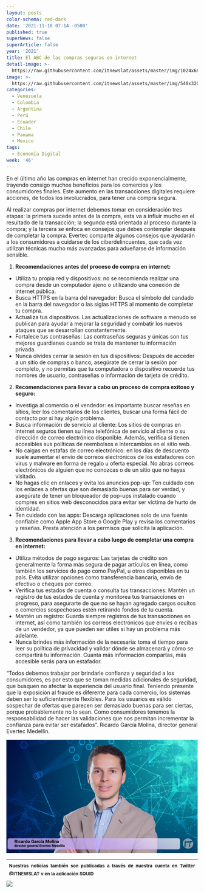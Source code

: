 ```yaml
---
layout: posts
color-schema: red-dark
date: '2021-11-18 07:14 -0500'
published: true
superNews: false
superArticle: false
year: '2021'
title: El ABC de las compras seguras en internet
detail-image: >-
  https://raw.githubusercontent.com/itnewslat/assets/master/img/1024x680/Ricardo-Garcia-Molina-g.jpg
image: >-
  https://raw.githubusercontent.com/itnewslat/assets/master/img/540x320/Ricardo-Garcia-Molina-p.jpg
categories:
  - Venezuela
  - Colombia
  - Argentina
  - Perú
  - Ecuador
  - Chile
  - Panama
  - Mexico
tags:
  - Economía Digital
week: '46'
---
```

En el último año las compras en internet han crecido exponencialmente, trayendo consigo muchos beneficios para los comercios y los consumidores finales. Este aumento en las transacciones digitales requiere acciones, de todos los involucrados, para tener una compra segura. 

Al realizar compras por internet debemos tomar en consideración tres etapas: la primera sucede antes de la compra, esta va a influir mucho en el resultado de la transacción; la segunda está orientada al proceso durante la compra; y la tercera se enfoca en consejos que debes contemplar después de completar la compra. Evertec comparte algunos consejos que ayudarán a los consumidores a cuidarse de los ciberdelincuentes, que cada vez utilizan técnicas mucho más avanzadas para adueñarse de información sensible.  

1. **Recomendaciones antes del proceso de compra en internet:**


- Utiliza tu propia red y dispositivos: no se recomienda realizar una compra desde un computador ajeno o utilizando una conexión de internet pública.
- Busca HTTPS en la barra del navegador:  Busca el símbolo del candado en la barra del navegador o las siglas HTTPS al momento de completar tu compra. 
- Actualiza tus dispositivos. Las actualizaciones de software a menudo se publican para ayudar a mejorar la seguridad y combatir los nuevos ataques que se desarrollan constantemente.
- Fortalece tus contraseñas: Las contraseñas seguras y únicas son tus mejores guardianes cuando se trata de mantener tu información privada. 
- Nunca olvides cerrar la sesión en tus dispositivos: Después de acceder a un sitio de compras o banco, asegúrate de cerrar la sesión por completo, y no permitas que tu computadora o dispositivo recuerde tus nombres de usuario, contraseñas o información de tarjeta de crédito.


2. **Recomendaciones para llevar a cabo un proceso de compra exitoso y seguro:**


- Investiga al comercio o el vendedor: es importante buscar reseñas en sitios, leer los comentarios de los clientes, buscar una forma fácil de contacto por si hay algún problema. 
- Busca información de servicio al cliente: Los sitios de compras en internet seguros tienen su línea telefónica de servicio al cliente o su dirección de correo electrónico disponible. Además, verifica si tienen accesibles sus políticas de reembolsos e intercambios en el sitio web.
- No caigas en estafas de correo electrónico: en los días de descuento suele aumentar el envío de correos electrónicos de los estafadores con virus y malware en forma de regalo u oferta especial. No abras correos electrónicos de alguien que no conozcas o de un sitio que no hayas visitado. 
- No hagas clic en enlaces y evita los anuncios pop-up: Ten cuidado con los enlaces a ofertas que son demasiado buenas para ser verdad, y asegúrate de tener un bloqueador de pop-ups instalado cuando compres en sitios web desconocidos para evitar ser víctima de hurto de identidad. 
- Ten cuidado con las apps: Descarga aplicaciones solo de una fuente confiable como Apple App Store o Google Play y revisa los comentarios y reseñas. Presta atención a los permisos que solicita la aplicación.


3. **Recomendaciones para llevar a cabo luego de completar una compra en internet:**


- Utiliza métodos de pago seguros: Las tarjetas de crédito son generalmente la forma más segura de pagar artículos en línea, como también los servicios de pago como PayPal, u otros disponibles en tu país. Evita utilizar opciones como transferencia bancaria, envío de efectivo o cheques por correo.
- Verifica tus estados de cuenta o consulta tus transacciones: Mantén un registro de tus estados de cuenta y monitorea tus transacciones en progreso, para asegurarte de que no se hayan agregado cargos ocultos o comercios sospechosos estén retirando fondos de tu cuenta.
- Mantén un registro: Guarda siempre registros de tus transacciones en internet, así como también los correos electrónicos que envíes o recibas de un vendedor, ya que pueden ser útiles si hay un problema más adelante.
- Nunca brindes más información de la necesaria: toma el tiempo para leer su política de privacidad y validar dónde se almacenará y cómo se compartirá tu información. Cuanta más información compartas, más accesible serás para un estafador.




“Todos debemos trabajar por brindarle confianza y seguridad a los consumidores, es por esto que se toman medidas adicionales de seguridad, que busquen no afectar la experiencia del usuario final. Teniendo presente que la exposición al fraude es diferente para cada comercio, los sistemas deben ser lo suficientemente flexibles. Para los usuarios es válido sospechar de ofertas que parecen ser demasiado buenas para ser ciertas, porque probablemente no lo sean. Como consumidores tenemos la responsabilidad de hacer las validaciones que nos permitan incrementar la confianza para evitar ser estafados”. Ricardo García Molina, director general Evertec Medellín.

![](https://raw.githubusercontent.com/itnewslat/assets/master/img/540x320/Ricardo-Garcia-Molina-p.jpg)

<table style="height: 42px;" width="569">
<tbody>
<tr>
<td style="text-align: justify;"><sub><strong>Nuestras noticias también son publicadas a través de nuestra cuenta en Twitter <a href="https://twitter.com/itnewslat?lang=es">@ITNEWSLAT</a> y en la aplicación <a href="https://squidapp.co/en/">SQUID</a></strong></sub></td>
</tr>
</tbody>
</table>

<img src="https://tracker.metricool.com/c3po.jpg?hash=56f88a41e39ab42c063cc51676587a04"/>